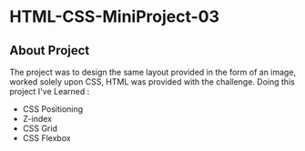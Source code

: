 # HTML-CSS-MiniProject-03
## About Project
The project was to design the same layout provided in the form of an image, worked solely upon CSS, HTML was provided with the challenge. Doing this project I've Learned :


- CSS Positioning
- Z-index
- CSS Grid
- CSS Flexbox

